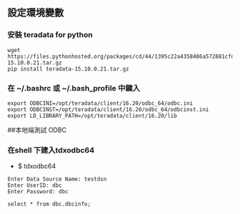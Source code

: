## 設定環境變數

### 安裝 teradata for python
```
wget https://files.pythonhosted.org/packages/cd/44/1395c22a4358486a572881cfd21cd1ea8a11101c35bb676c0e9466520ca5/teradata-15.10.0.21.tar.gz
pip install teradata-15.10.0.21.tar.gz

```

### 在 ~/.bashrc 或 ~/.bash_profile 中鍵入

```
export ODBCINI=/opt/teradata/client/16.20/odbc_64/odbc.ini
export ODBCINST=/opt/teradata/client/16.20/odbc_64/odbcinst.ini
export LD_LIBRARY_PATH=/opt/teradata/client/16.20/lib
```

##本地端測試 ODBC

### 在shell 下建入tdxodbc64

- $ tdxodbc64

```
Enter Data Source Name: testdsn
Enter UserID: dbc
Enter Password: dbc 

select * from dbc.dbcinfo;
```

